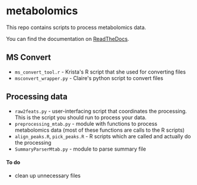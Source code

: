 # metabolomics

This repo contains scripts to process metabolomics data.

You can find the documentation on [ReadTheDocs](http://untargeted-metabolomics-pipeline.readthedocs.io/en/latest/index.html).

## MS Convert

- `ms_convert_tool.r` - Krista's R script that she used for converting files
- `msconvert_wrapper.py` - Claire's python script to convert files

## Processing data

- `raw2feats.py` - user-interfacing script that coordinates the processing. This is the script you should run to process your data.
- `preprocessing_mtab.py` - module with functions to process metabolomics data (most of these functions are calls to the R scripts)
- `align_peaks.R`, `pick_peaks.R` - R scripts which are called and actually do the processing
- `SummaryParserMtab.py` - module to parse summary file

#### To do
- clean up unnecessary files